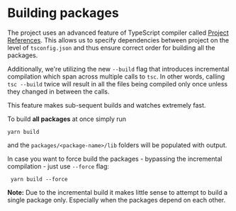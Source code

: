 # Building packages

The project uses an advanced feature of TypeScript compiler called
[Project References](https://www.typescriptlang.org/docs/handbook/project-references.html).
This allows us to specify dependencies between project on the level of `tsconfig.json` and thus
ensure correct order for building all the packages.

Additionally, we're utilizing the new `--build` flag that introduces incremental compilation which span
across multiple calls to `tsc`. In other words, calling `tsc --build` twice will result in all the files
being compiled only once unless they changed in between the calls.

This feature makes sub-sequent builds and watches extremely fast.

To build **all packages** at once simply run

```shell script
yarn build
```

and the `packages/<package-name>/lib` folders will be populated with output.

In case you want to force build the packages - bypassing the incremental compilation - just use `--force` flag:

```shell script
 yarn build --force
 ```

**Note:** Due to the incremental build it makes little sense to attempt to build a single package only.
Especially when the packages depend on each other.
